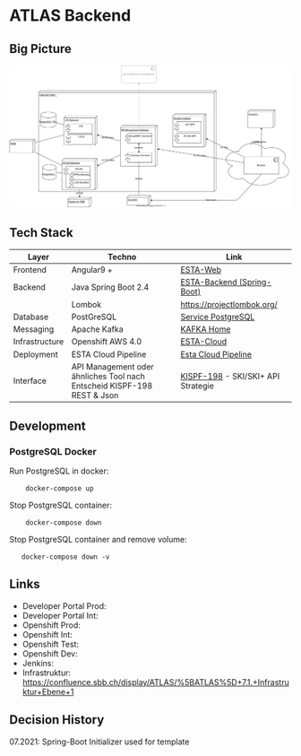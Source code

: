 # ATLAS Backend

## Big Picture
![ATLAS Big Picture](documentation/ATLAS_Infrastruktur.svg)
## Tech Stack 
| Layer     |  Techno    |  Link     |
|-----------|------------|-----------|
|Frontend   | Angular9 + | [ESTA-Web](https://confluence.sbb.ch/display/CLEW/ESTA-Web) |
|Backend    |Java Spring Boot 2.4 | [ESTA-Backend (Spring-Boot)](https://confluence.sbb.ch/pages/viewpage.action?pageId=1306395091) |
|           |Lombok | https://projectlombok.org/ |
|Database	|PostGreSQL| [Service PostgreSQL](https://confluence.sbb.ch/display/PLA/Service+PostgreSQL)|
|Messaging	|Apache Kafka| [KAFKA Home](https://confluence.sbb.ch/display/KAFKA/KAFKA+Home)|
|Infrastructure|	Openshift AWS 4.0| [ESTA-Cloud](https://confluence.sbb.ch/display/CLEW/ESTA-Cloud)|
|Deployment	|ESTA Cloud Pipeline| [Esta Cloud Pipeline](https://confluence.sbb.ch/display/CLEW/Esta+Cloud+Pipeline)|
|Interface|  API Management oder ähnliches Tool nach Entscheid KISPF-198 <br> REST & Json| [KISPF-198](https://flow.sbb.ch/browse/KISPF-198) - SKI/SKI+ API Strategie|        

## Development
### PostgreSQL Docker
Run PostgreSQL in docker:
~~~
    docker-compose up
~~~

Stop PostgreSQL container:
~~~
    docker-compose down
~~~

Stop PostgreSQL container and remove volume:
~~~
   docker-compose down -v 
~~~

## Links
* Developer Portal Prod:
* Developer Portal Int:
* Openshift Prod:
* Openshift Int:
* Openshift Test:
* Openshift Dev: 
* Jenkins:
* Infrastruktur: https://confluence.sbb.ch/display/ATLAS/%5BATLAS%5D+7.1.+Infrastruktur+Ebene+1


## Decision History
07.2021: Spring-Boot Initializer used for template